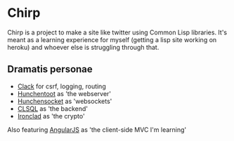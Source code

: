 # Chirp

Chirp is a project to make a site like twitter using Common Lisp libraries.  It's meant as a learning experience for myself (getting a lisp site working on heroku) and whoever else is struggling through that.

## Dramatis personae
* [Clack](http://clacklisp.org/) for csrf, logging, routing
* [Hunchentoot](http://weitz.de/hunchentoot/) as 'the webserver'
* [Hunchensocket](https://github.com/capitaomorte/hunchensocket) as 'websockets'
* [CLSQL](http://clsql.b9.com/) as 'the backend'
* [Ironclad](http://method-combination.net/lisp/ironclad/) as 'the crypto'

Also featuring [AngularJS](http://angularjs.org) as 'the client-side MVC I'm learning'
